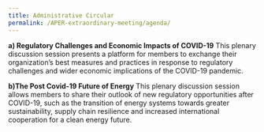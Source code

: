 ```yaml
---
title: Administrative Circular
permalink: /APER-extraordinary-meeting/agenda/
---
```


**a) Regulatory Challenges and Economic Impacts of COVID-19**
This plenary discussion session presents a platform for members to exchange their organization’s best measures and practices in response to regulatory challenges and wider economic implications of the COVID-19 pandemic.
 
**b)The Post Covid-19 Future of Energy**
This plenary discussion session allows members to share their outlook of new regulatory opportunities after COVID-19, such as the transition of energy systems
towards greater sustainability, supply chain resilience and increased international cooperation for a clean energy future.
